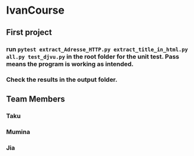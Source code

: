 # IvanCourse

## First project

### run `pytest extract_Adresse_HTTP.py extract_title_in_html.py all.py test_djvu.py` in the root folder for the unit test. Pass means the program is working as intended. 
###  Check the results in the output folder.

## Team Members 
### Taku
### Mumina
### Jia


